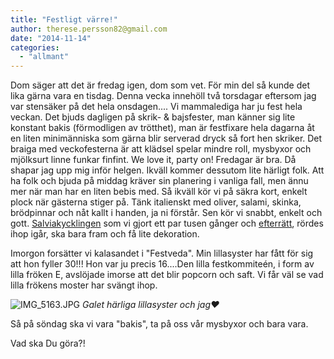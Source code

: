 ```yaml
---
title: "Festligt värre!"
author: therese.persson82@gmail.com
date: "2014-11-14"
categories: 
  - "allmant"
---
```


Dom säger att det är fredag igen, dom som vet. För min del så kunde det lika gärna vara en tisdag. Denna vecka innehöll två torsdagar eftersom jag var stensäker på det hela onsdagen.... Vi mammalediga har ju fest hela veckan. Det bjuds dagligen på skrik- & bajsfester, man känner sig lite konstant bakis (förmodligen av trötthet), man är festfixare hela dagarna åt en liten minimänniska som gärna blir serverad dryck så fort hen skriker. Det braiga med veckofesterna är att klädsel spelar mindre roll, mysbyxor och mjölksurt linne funkar finfint. We love it, party on! Fredagar är bra. Då shapar jag upp mig inför helgen. Ikväll kommer dessutom lite härligt folk. Att ha folk och bjuda på middag kräver sin planering i vanliga fall, men ännu mer när man har en liten bebis med. Så ikväll kör vi på säkra kort, enkelt plock när gästerna stiger på. Tänk italienskt med oliver, salami, skinka, brödpinnar och nåt kallt i handen, ja ni förstår. Sen kör vi snabbt, enkelt och gott. [Salviakycklingen](/posts/salviakyckling/) som vi gjort ett par tusen gånger och [efterrätt](/posts/semifreddo/), rördes ihop igår, ska bara fram och få lite dekoration.

Imorgon forsätter vi kalasandet i "Festveda". Min lillasyster har fått för sig att hon fyller 30!!! Hon var ju precis 16....Den lilla festkommiteén, i form av lilla fröken E, avslöjade imorse att det blir popcorn och saft. Vi får väl se vad lilla frökens moster har svängt ihop.  
  
![IMG_5163.JPG](/static/img/IMG_5163.jpg)
_Galet härliga lillasyster och jag❤️_

Så på söndag ska vi vara "bakis", ta på oss vår mysbyxor och bara vara.

Vad ska Du göra?!
